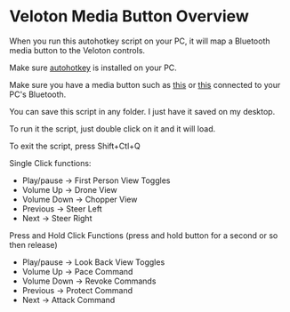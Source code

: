 # Veloton Media Button Overview

When you run this autohotkey script on your PC, it will map a Bluetooth media button to the Veloton controls. 

Make sure [autohotkey](https://www.autohotkey.com/) is installed on your PC. 

Make sure you have a media button such as [this](https://www.amazon.com/gp/aw/d/B00RM75NL0?psc=1&ref=ppx_pop_mob_b_asin_title) or [this](https://www.amazon.com/gp/aw/d/B08GCSZ26W?psc=1&ref=ppx_pop_mob_b_asin_title) connected to your PC's Bluetooth. 

You can save this script in any folder. I just have it saved on my desktop. 

To run it the script, just double click on it and it will load. 

To exit the script, press Shift+Ctl+Q

Single Click functions:

  - Play/pause -> First Person View Toggles
  - Volume Up -> Drone View
  - Volume Down -> Chopper View
  - Previous -> Steer Left
  - Next -> Steer Right

Press and Hold Click Functions (press and hold button for a second or so then release)

  - Play/pause -> Look Back View Toggles
  - Volume Up -> Pace Command
  - Volume Down -> Revoke Commands
  - Previous -> Protect Command
  - Next -> Attack Command
